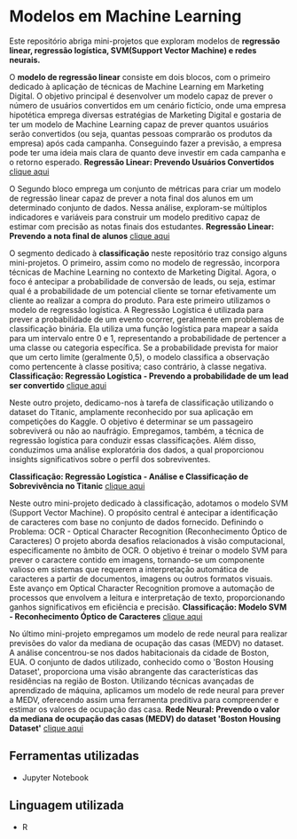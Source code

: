 # Modelos em Machine Learning

Este repositório abriga mini-projetos que exploram modelos de **regressão linear, regressão logística, SVM(Support Vector Machine) e redes neurais.**  

O **modelo de regressão linear** consiste em dois blocos, com o primeiro dedicado à aplicação de técnicas de Machine Learning em Marketing Digital. 
O objetivo principal é desenvolver um modelo capaz de prever o número de usuários convertidos em um cenário fictício, onde uma empresa hipotética emprega diversas 
estratégias de Marketing Digital e gostaria de ter um modelo de Machine Learning capaz de prever quantos usuários serão convertidos
(ou seja, quantas pessoas comprarão os produtos da empresa) após cada campanha. Conseguindo fazer a previsão, a empresa pode ter uma ideia mais clara de quanto deve investir em 
cada campanha e o retorno esperado.
**Regressão Linear: Prevendo Usuários Convertidos**  [clique aqui](https://github.com/leticiadluz/Machine_learning_modelos/blob/main/Machine.learning_Marketing.digital_Regressao.ipynb)

O Segundo bloco emprega um conjunto de métricas para criar um modelo de regressão linear capaz de prever a nota final dos alunos em um determinado conjunto de dados. Nessa análise, exploram-se múltiplos indicadores e variáveis para construir um modelo preditivo capaz de estimar com precisão as notas finais dos estudantes.
**Regressão Linear: Prevendo a nota final de alunos**  [clique aqui](https://github.com/leticiadluz/Machine_learning_modelos/blob/main/Previsao_notafinal_Regressao.ipynb)

O segmento dedicado à **classificação** neste repositório traz consigo alguns mini-projetos. O primeiro, assim como no modelo de regressão, incorpora técnicas de Machine Learning no contexto de Marketing Digital. Agora, o foco é antecipar a probabilidade de conversão de leads, ou seja, estimar qual é a probabilidade de um potencial cliente se tornar efetivamente um cliente ao realizar a compra do produto. Para este primeiro utilizamos o modelo de regressão logística. 
A Regressão Logística é utilizada para prever a probabilidade de um evento ocorrer, geralmente em problemas de classificação binária. Ela utiliza uma função logística para mapear a saída para um intervalo entre 0 e 1, representando a probabilidade de pertencer a uma classe ou categoria específica. Se a probabilidade prevista for maior que um certo limite (geralmente 0,5), o modelo classifica a observação como pertencente à classe positiva; caso contrário, à classe negativa.
**Classificação: Regressão Logística - Prevendo a probabilidade de um lead ser convertido** [clique aqui](https://github.com/leticiadluz/Machine_learning_modelos/blob/main/Machine.learning_Marketing.digital_Classificacao.ipynb)

Neste outro projeto, dedicamo-nos à tarefa de classificação utilizando o dataset do Titanic, amplamente reconhecido por sua aplicação em competições do Kaggle. O objetivo é determinar se um passageiro sobreviverá ou não ao naufrágio. Empregamos, também, a técnica de regressão logística para conduzir essas classificações. Além disso, conduzimos uma análise exploratória dos dados, a qual proporcionou insights significativos sobre o perfil dos sobreviventes.

**Classificação: Regressão Logística - Análise e Classificação de Sobrevivência no Titanic** [clique aqui](https://github.com/leticiadluz/Machine_learning_modelos_R/blob/main/Titanic_Kaggle.ipynb)

Neste outro mini-projeto dedicado à classificação, adotamos o modelo SVM (Support Vector Machine). O propósito central é antecipar a identificação de caracteres com base no conjunto de dados fornecido. 
Definindo o Problema: OCR - Optical Character Recognition (Reconhecimento Óptico de Caracteres)
O projeto aborda desafios relacionados à visão computacional, especificamente no âmbito de OCR. O objetivo é treinar o modelo SVM para prever o caractere contido em imagens, tornando-se um componente valioso em sistemas que requerem a interpretação automática de caracteres a partir de documentos, imagens ou outros formatos visuais. Este avanço em Optical Character Recognition promove a automação de processos que envolvem a leitura e interpretação de texto, proporcionando ganhos significativos em eficiência e precisão.
**Classificação: Modelo SVM - Reconhecimento Óptico de Caracteres** [clique aqui](https://github.com/leticiadluz/Machine_learning_modelos/blob/main/Modelo_SVM.ipynb)

No último mini-projeto empregamos um modelo de rede neural para realizar previsões do valor da mediana de ocupação das casas (MEDV) no dataset. A análise concentrou-se nos dados habitacionais da cidade de Boston, EUA. O conjunto de dados utilizado, conhecido como o 'Boston Housing Dataset', proporciona uma visão abrangente das características das residências na região de Boston. Utilizando técnicas avançadas de aprendizado de máquina, aplicamos um modelo de rede neural para prever a MEDV, oferecendo assim uma ferramenta preditiva para compreender e estimar os valores de ocupação das casa.
**Rede Neural: Prevendo o valor da mediana de ocupação das casas (MEDV) do dataset 'Boston Housing Dataset'** [clique aqui](https://github.com/leticiadluz/Machine_learning_modelos/blob/main/Rede_neural.ipynb)

## Ferramentas utilizadas

* Jupyter Notebook

## Linguagem utilizada

* R
